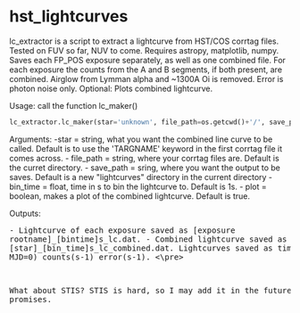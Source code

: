 # hst_lightcurves

lc_extractor is a script to extract a lightcurve from HST/COS corrtag files.
Tested on FUV so far, NUV to come.
Requires astropy, matplotlib, numpy. 
Saves each FP_POS exposure separately, as well as one combined file. 
For each exposure the counts from the A and B segments, if both present, are combined. 
Airglow from Lymman alpha and ~1300A Oi is removed. 
Error is photon noise only. 
Optional: Plots combined lightcurve. 

Usage: call the function lc_maker()

```python
lc_extractor.lc_maker(star='unknown', file_path=os.getcwd()+'/', save_path=os.getcwd()+'/lightcurves/', bin_time=1., plot=True)
```

Arguments: 
	-star = string, what you want the combined line curve to be called. 
	Default is to use the 'TARGNAME' keyword in the first corrtag file it comes across.
	- file_path = string, where your corrtag files are. Default is the curret directory.
	- save_path = sring, where you want the output to be saves. 
	Default is a new "lightcurves" directory in the current directory
	- bin_time = float, time in s to bin the lightcurve to. Default is 1s.
	- plot = boolean, makes a plot of the combined lightcurve. Default is true.
	
Outputs: 
	<pre>- Lightcurve of each exposure saved as \[exposure rootname\]\_\[bintime\]s_lc.dat.
	- Combined lightcurve saved as [star]_[bin_time]s_lc_combined.dat.
	Lightcurves saved as time(s since MJD=0) counts(s-1) error(s-1). <\pre>

What about STIS? STIS is hard, so I may add it in the future but no promises.
